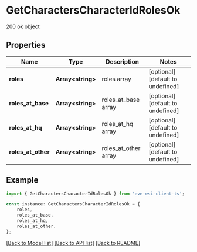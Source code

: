 # GetCharactersCharacterIdRolesOk

200 ok object

## Properties

Name | Type | Description | Notes
------------ | ------------- | ------------- | -------------
**roles** | **Array&lt;string&gt;** | roles array | [optional] [default to undefined]
**roles_at_base** | **Array&lt;string&gt;** | roles_at_base array | [optional] [default to undefined]
**roles_at_hq** | **Array&lt;string&gt;** | roles_at_hq array | [optional] [default to undefined]
**roles_at_other** | **Array&lt;string&gt;** | roles_at_other array | [optional] [default to undefined]

## Example

```typescript
import { GetCharactersCharacterIdRolesOk } from 'eve-esi-client-ts';

const instance: GetCharactersCharacterIdRolesOk = {
    roles,
    roles_at_base,
    roles_at_hq,
    roles_at_other,
};
```

[[Back to Model list]](../README.md#documentation-for-models) [[Back to API list]](../README.md#documentation-for-api-endpoints) [[Back to README]](../README.md)
